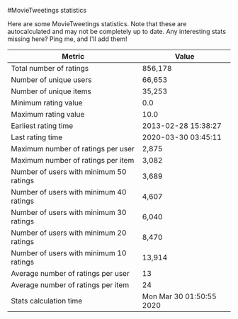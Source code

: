 #MovieTweetings statistics

Here are some MovieTweetings statistics. Note that these are autocalculated and may not be completely up to date. Any interesting stats missing here? Ping me, and I'll add them!

Metric | Value
--- | ---
Total number of ratings                 | 856,178
Number of unique users                  | 66,653
Number of unique items                  | 35,253
Minimum rating value                    | 0.0
Maximum rating value                    | 10.0
Earliest rating time                    | 2013-02-28 15:38:27
Last rating time                        | 2020-03-30 03:45:11
Maximum number of ratings per user      | 2,875
Maximum number of ratings per item      | 3,082
Number of users with minimum 50 ratings | 3,689
Number of users with minimum 40 ratings | 4,607
Number of users with minimum 30 ratings | 6,040
Number of users with minimum 20 ratings | 8,470
Number of users with minimum 10 ratings | 13,914
Average number of ratings per user      | 13
Average number of ratings per item      | 24
Stats calculation time                  | Mon Mar 30 01:50:55 2020

